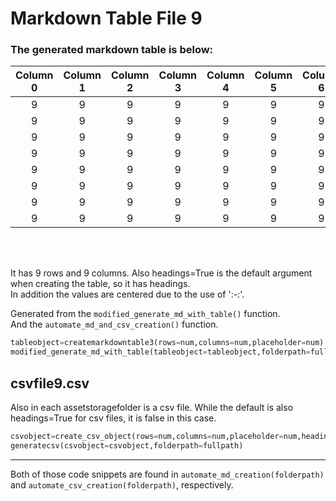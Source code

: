 # Markdown Table File 9
### The generated markdown table is below:
  
| Column 0 | Column 1 | Column 2 | Column 3 | Column 4 | Column 5 | Column 6 | Column 7 | Column 8 |
|:--------:|:--------:|:--------:|:--------:|:--------:|:--------:|:--------:|:--------:|:--------:|
|    9     |    9     |    9     |    9     |    9     |    9     |    9     |    9     |    9     |
|    9     |    9     |    9     |    9     |    9     |    9     |    9     |    9     |    9     |
|    9     |    9     |    9     |    9     |    9     |    9     |    9     |    9     |    9     |
|    9     |    9     |    9     |    9     |    9     |    9     |    9     |    9     |    9     |
|    9     |    9     |    9     |    9     |    9     |    9     |    9     |    9     |    9     |
|    9     |    9     |    9     |    9     |    9     |    9     |    9     |    9     |    9     |
|    9     |    9     |    9     |    9     |    9     |    9     |    9     |    9     |    9     |
|    9     |    9     |    9     |    9     |    9     |    9     |    9     |    9     |    9     |
<br>
<br>

It has 9 rows and 9 columns. Also headings=True is the default argument when creating the table, so it has headings.<br>In addition the values are centered due to the use of ':-:'. 

Generated from the `modified_generate_md_with_table()` function.  
And the `automate_md_and_csv_creation()` function.

```python
tableobject=createmarkdowntable3(rows=num,columns=num,placeholder=num) #headings=True
modified_generate_md_with_table(tableobject=tableobject,folderpath=fullpath)
```  

## csvfile9.csv
Also in each assetstoragefolder is a csv file. While the default is also headings=True for csv files, it is false in this case.

```python
csvobject=create_csv_object(rows=num,columns=num,placeholder=num,headings=False)
generatecsv(csvobject=csvobject,folderpath=fullpath)
```  

---
Both of those code snippets are found in `automate_md_creation(folderpath)` and `automate_csv_creation(folderpath)`, respectively. 